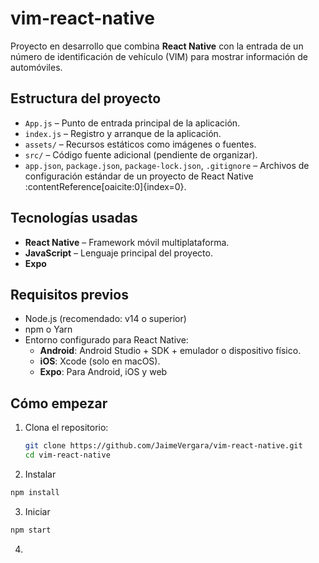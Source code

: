 # vim-react-native

Proyecto en desarrollo que combina **React Native** con la entrada de un número de identificación de vehículo (VIM) para mostrar información de automóviles.

##  Estructura del proyecto

- `App.js` – Punto de entrada principal de la aplicación.
- `index.js` – Registro y arranque de la aplicación.
- `assets/` – Recursos estáticos como imágenes o fuentes.
- `src/` – Código fuente adicional (pendiente de organizar).
- `app.json`, `package.json`, `package-lock.json`, `.gitignore` – Archivos de configuración estándar de un proyecto de React Native :contentReference[oaicite:0]{index=0}.

##  Tecnologías usadas

- **React Native** – Framework móvil multiplataforma.
- **JavaScript** – Lenguaje principal del proyecto.
- **Expo** 

##  Requisitos previos

- Node.js (recomendado: v14 o superior)
- npm o Yarn
- Entorno configurado para React Native:
  - **Android**: Android Studio + SDK + emulador o dispositivo físico.
  - **iOS**: Xcode (solo en macOS).
  - **Expo**: Para Android, iOS y web

##  Cómo empezar

1. Clona el repositorio:

   ```bash
   git clone https://github.com/JaimeVergara/vim-react-native.git
   cd vim-react-native
   ```
   
2. Instalar
   
  ```bash
  npm install
  ```

3. Iniciar

  ```bash
  npm start
  ```

4. 
